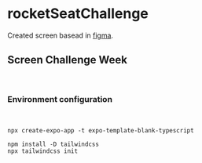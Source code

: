 # rocketSeatChallenge

Created screen basead in [figma](https://www.figma.com/file/pDj458Xrijl42EguEm6k5z/Profile-Settings--%E2%80%A2-Desafio-22-(Community)?type=design&node-id=301%3A3&t=nAZzTEyrHFY3IGSL-1).


## Screen Challenge Week

<br/>

### Environment configuration

<br/>

```
npx create-expo-app -t expo-template-blank-typescript

```
```
npm install -D tailwindcss
npx tailwindcss init
```

